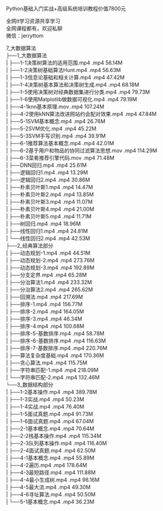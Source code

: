 Python基础入门实战+高级系统培训教程价值7800元

全网it学习资源共享学习<br>全网课程都有，欢迎私聊<br>微信：jerryttom<br>

7_大数据算法<br> ├──1_大数据算法<br> | ├──1-1决策树算法的适用范围.mp4 .mp4 56.14M<br> | ├──1-2决策树基础算法Hunt.mp4 .mp4 56.63M<br> | ├──1-3信息论基础和相关计算.mp4 .mp4 47.42M<br> | ├──1-4决策树基本算法和决策树生成.mp4 .mp4 68.18M<br> | ├──1-5使用决策树对经典数据集进行分类.mp4 .mp4 79.73M<br> | ├──1-6使用Matplotlib做数据可视化.mp4 .mp4 79.19M<br> | ├──4-1knn基本原理.mov .mp4 107.24M<br> | ├──4-2使用kNN算法改进网站约会配对效果.mp4 .mp4 47.84M<br> | ├──5-1SVM基本概念.mp4 .mp4 26.76M<br> | ├──5-2SVM优化.mp4 .mp4 45.22M<br> | ├──5-3SVM手写识别.mp4 .mp4 39.91M<br> | ├──6-1推荐算法基本概念.mp4 .mp4 42.01M<br> | ├──6-2基于用户和物品的协同过滤算法思想.mov .mp4 114.29M<br> | ├──6-3菜肴推荐引擎代码.mov .mp4 71.48M<br> | ├──DNN回归.mp4 .mp4 25.61M<br> | ├──逻辑回归1.mp4 .mp4 13.29M<br> | ├──逻辑回归2.mp4 .mp4 30.86M<br> | ├──朴素贝叶斯1.mp4 .mp4 14.47M<br> | ├──朴素贝叶斯2.mp4 .mp4 13.85M<br> | ├──朴素贝叶斯3.mp4 .mp4 11.07M<br> | ├──朴素贝叶斯4.mp4 .mp4 21.00M<br> | ├──朴素贝叶斯5.mp4 .mp4 11.71M<br> | ├──树回归.mp4 .mp4 18.96M<br> | ├──线性回归1.mp4 .mp4 24.81M<br> | └──线性回归2.mp4 .mp4 42.53M<br> ├──2_经典算法部分<br> | ├──动态规划-1.mp4 .mp4 44.51M<br> | ├──动态规划-2.mp4 .mp4 273.76M<br> | ├──动态规划-3.mp4 .mp4 192.89M<br> | ├──分支定界.mp4 .mp4 65.28M<br> | ├──分治算法1.mp4 .mp4 233.32M<br> | ├──分治算法2.mp4 .mp4 265.62M<br> | ├──回溯法.mp4 .mp4 217.69M<br> | ├──排序-1.mp4 .mp4 156.77M<br> | ├──排序-2.mp4 .mp4 164.05M<br> | ├──排序-3.mp4 .mp4 46.34M<br> | ├──排序-4.mp4 .mp4 100.68M<br> | ├──排序-5-基数排序.mp4 .mp4 58.78M<br> | ├──排序-6-基数排序.mp4 .mp4 116.63M<br> | ├──排序-7-基数排序.mp4 .mp4 220.76M<br> | ├──算法复杂度基础.mp4 .mp4 170.36M<br> | ├──贪心算法.mp4 .mp4 115.75M<br> | ├──字符串匹配-1.mp4 .mp4 218.09M<br> | └──字符串匹配-2.mp4 .mp4 132.46M<br> └──3_数据结构部分<br> | ├──1-2基本操作.mp4 .mp4 389.78M<br> | ├──1-3实战.mp4 .mp4 50.23M<br> | ├──1-4实战.mp4 .mp4 76.40M<br> | ├──1-5面试真题.mp4 .mp4 91.73M<br> | ├──1-6面试真题.mp4 .mp4 67.04M<br> | ├──2-1基本概念.mp4 .mp4 70.64M<br> | ├──2-2栈基本操作.mp4 .mp4 115.34M<br> | ├──2-3队列基本操作.mp4 .mp4 116.40M<br> | ├──2-4面试真题.mp4 .mp4 62.50M<br> | ├──4-1基本概念.mp4 .mp4 55.89M<br> | ├──4-2遍历.mp4 .mp4 178.64M<br> | ├──4-3最短路径.mp4 .mp4 111.88M<br> | ├──4-4最小生成树.mp4 .mp4 98.16M<br> | ├──4-5最大流.mp4 .mp4 49.30M<br> | ├──4-6寻址算法.mp4 .mp4 50.50M<br> | └──5-1基本概念.mp4 .mp4 36.23M